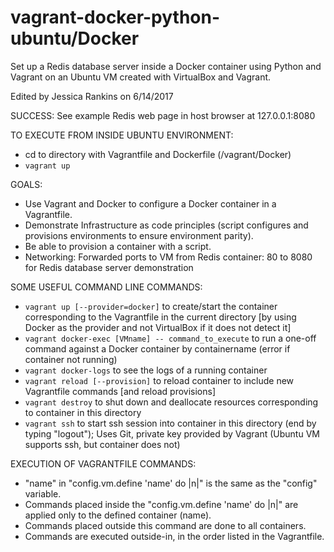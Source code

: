 # vagrant-docker-python-ubuntu/Docker

Set up a Redis database server inside a Docker container using Python and Vagrant on an Ubuntu VM created with VirtualBox and Vagrant.

Edited by Jessica Rankins on 6/14/2017

SUCCESS:		See example Redis web page in host browser at 127.0.0.1:8080

TO EXECUTE FROM INSIDE UBUNTU ENVIRONMENT:
- cd to directory with Vagrantfile and Dockerfile (/vagrant/Docker)
- ```vagrant up```

GOALS:
- Use Vagrant and Docker to configure a Docker container in a Vagrantfile.
- Demonstrate Infrastructure as code principles (script configures 
		and provisions environments to ensure environment parity).
- Be able to provision a container with a script.
- Networking: Forwarded ports to VM from Redis container: 80 to 8080 
		for Redis database server demonstration

SOME USEFUL COMMAND LINE COMMANDS:
- ```vagrant up [--provider=docker]``` to create/start the container 
		corresponding to the Vagrantfile in the current directory [by using
		Docker as the provider and not VirtualBox if it does not detect it]
- ```vagrant docker-exec [VMname] -- command_to_execute``` to run a 
		one-off command against a Docker container by containername
		(error if container not running)
- ```vagrant docker-logs``` to see the logs of a running container
- ```vagrant reload [--provision]``` to reload container to include new 
		Vagrantfile commands [and reload provisions]
- ```vagrant destroy``` to shut down and deallocate resources corresponding 
		to container in this directory
- ```vagrant ssh``` to start ssh session into container in this directory 
		(end by typing "logout"); Uses Git, private key provided by Vagrant
		(Ubuntu VM supports ssh, but container does not)

EXECUTION OF VAGRANTFILE COMMANDS:
- "name" in "config.vm.define 'name' do |n|" is the same as the
		"config" variable.
- Commands placed inside the "config.vm.define 'name' do |n|" are
		applied only to the defined container (name).
- Commands placed outside this command are done to all containers.
- Commands are executed outside-in, in the order listed in the
		Vagrantfile.
